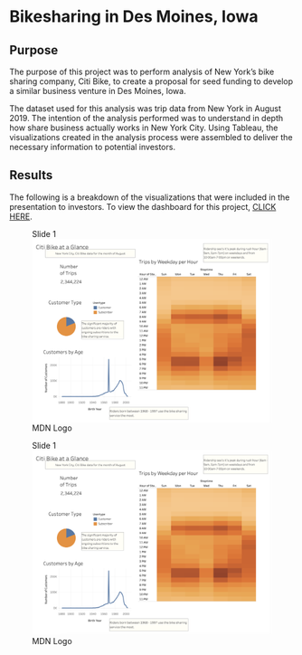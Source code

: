 # Bikesharing in Des Moines, Iowa

## Purpose

The purpose of this project was to perform analysis of New York’s bike sharing company, Citi Bike, to create a proposal for seed funding to develop a similar business venture in Des Moines, Iowa. 

The dataset used for this analysis was trip data from New York in August 2019. The intention of the analysis performed was to understand in depth how share business actually works in New York City. Using Tableau, the visualizations created in the analysis process were assembled to deliver the necessary information to potential investors. 

## Results

The following is a breakdown of the visualizations that were included in the presentation to investors. To view the dashboard for this project, <a href="https://public.tableau.com/profile/holly.ouellette#!/vizhome/Citi_Bike_Des_Moines/NYCStory">CLICK HERE</a>.
 
 <figure>
  <figcaption>Slide 1</figcaption>
  <img
  align=left     
  src="https://github.com/hollyouellette/bikesharing/blob/main/analysis/slide_1.png"
  width=500
  <figcaption>MDN Logo</figcaption>
</figure>

<figure>
  <figcaption>Slide 1</figcaption>
  <img
  aligh=right
  src="https://github.com/hollyouellette/bikesharing/blob/main/analysis/slide_1.png"
  width=500
  <figcaption>MDN Logo</figcaption>
</figure>
